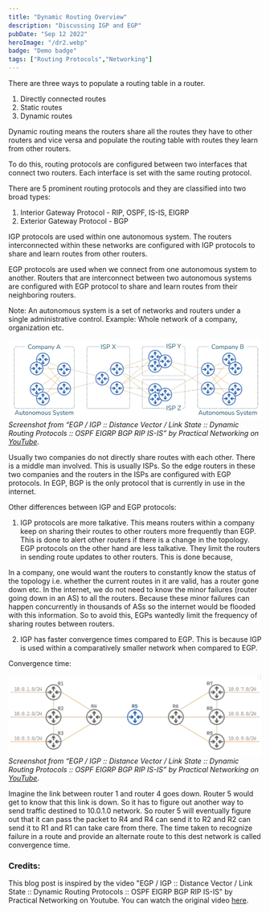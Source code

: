 ```yaml
---
title: "Dynamic Routing Overview"
description: "Discussing IGP and EGP"
pubDate: "Sep 12 2022"
heroImage: "/dr2.webp"
badge: "Demo badge"
tags: ["Routing Protocols","Networking"]
---
```


There are three ways to populate a routing table in a router.

1. Directly connected routes
2. Static routes
3. Dynamic routes

Dynamic routing means the routers share all the routes they have to other routers and vice versa and populate the routing table with routes they learn from other routers. 

To do this, routing protocols are configured between two interfaces that connect two routers. Each interface is set with the same routing protocol.

There are 5 prominent routing protocols and they are classified into two broad types:

1. Interior Gateway Protocol - RIP, OSPF, IS-IS, EIGRP
2. Exterior Gateway Protocol - BGP

IGP protocols are used within one autonomous system. The routers interconnected within these networks are configured with IGP protocols to share and learn routes from other routers.

EGP protocols are used when we connect from one autonomous system to another. Routers that are interconnect between two autonomous systems are configured with EGP protocol to share and learn routes from their neighboring routers.

Note: An autonomous system is a set of networks and routers under a single administrative control. Example: Whole network of a company, organization etc.



![Image](../images/DR_fig_a.png)
*Screenshot from “EGP / IGP :: Distance Vector / Link State :: Dynamic Routing Protocols :: OSPF EIGRP BGP RIP IS-IS” by Practical Networking on [YouTube](https://www.youtube.com/watch?v=KjNYEzEBRD8).*


Usually two companies do not directly share routes with each other. There is a middle man involved. This is usually ISPs. So the edge routers in these two companies and the routers in the ISPs are configured with EGP protocols. In EGP, BGP is the only protocol that is currently in use in the internet.

Other differences between IGP and EGP protocols:

1. IGP protocols are more talkative. This means routers within a company keep on sharing their routes to other routers more frequently than EGP. This is done to alert other routers if there is a change in the topology. EGP protocols on the other hand are less talkative. They limit the routers in sending route updates to other routers. This is done because, 

In a company, one would want the routers to constantly know the status of the topology i.e. whether the current routes in it are valid, has a router gone down etc. In the internet, we do not need to know the minor failures (router going down in an AS) to all the routers. Because these minor failures can happen concurrently in thousands of ASs so the internet would be flooded with this information. So to avoid this, EGPs wantedly limit the frequency of sharing routes between routers.

2. IGP has faster convergence times compared to EGP. This is because IGP is used within a comparatively smaller network when compared to EGP.

Convergence time:

![Image](../images/DR_fig_b.png)
*Screenshot from “EGP / IGP :: Distance Vector / Link State :: Dynamic Routing Protocols :: OSPF EIGRP BGP RIP IS-IS” by Practical Networking on [YouTube](https://www.youtube.com/watch?v=KjNYEzEBRD8).*

Imagine the link between router 1 and router 4 goes down. Router 5 would get to know that this link is down. So it has to figure out another way to send traffic destined to 10.0.1.0 network. So router 5 will eventually figure out that it can pass the packet to R4 and R4 can send it to R2 and R2 can send it to R1 and R1 can take care from there. The time taken to recognize failure in a route and provide an alternate route to this dest network is called convergence time.

### Credits:

This blog post is inspired by the video "EGP / IGP :: Distance Vector / Link State :: Dynamic Routing Protocols :: OSPF EIGRP BGP RIP IS-IS" by Practical Networking on Youtube. You can watch the original video [here](https://www.youtube.com/watch?v=KjNYEzEBRD8).